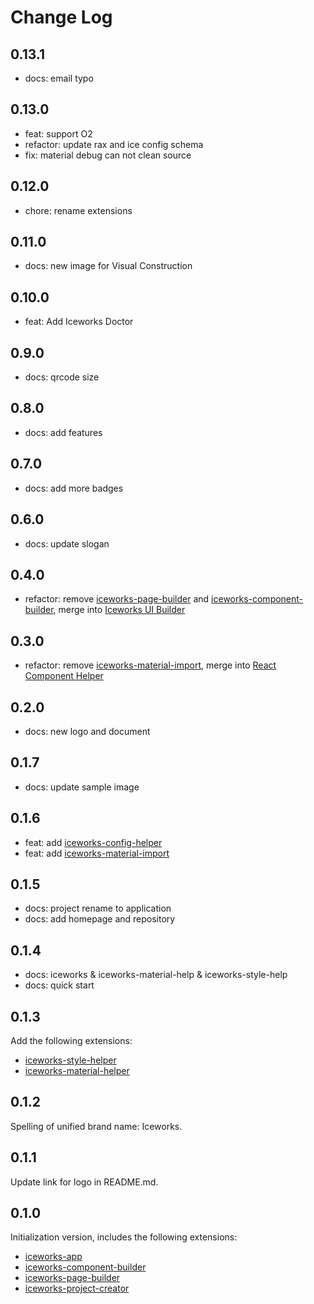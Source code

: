 # Change Log

## 0.13.1

- docs: email typo

## 0.13.0

- feat: support O2
- refactor: update rax and ice config schema 
- fix: material debug can not clean source

## 0.12.0

- chore: rename extensions

## 0.11.0

- docs: new image for Visual Construction

## 0.10.0

- feat: Add Iceworks Doctor

## 0.9.0

- docs: qrcode size

## 0.8.0

- docs: add features

## 0.7.0

- docs: add more badges

## 0.6.0

- docs: update slogan

## 0.4.0

- refactor: remove [iceworks-page-builder](https://marketplace.visualstudio.com/items?itemName=iceworks-team.iceworks-page-builder) and [iceworks-component-builder](https://marketplace.visualstudio.com/items?itemName=iceworks-team.iceworks-component-builder), merge into [Iceworks UI Builder](https://marketplace.visualstudio.com/items?itemName=iceworks-team.iceworks-ui-builder)

## 0.3.0

- refactor: remove [iceworks-material-import](https://marketplace.visualstudio.com/items?itemName=iceworks-team.iceworks-material-import), merge into [React Component Helper](https://marketplace.visualstudio.com/items?itemName=iceworks-team.iceworks-material-helper)

## 0.2.0

- docs: new logo and document

## 0.1.7

- docs: update sample image

## 0.1.6

- feat: add [iceworks-config-helper](https://marketplace.visualstudio.com/items?itemName=iceworks-team.iceworks-config-helper)
- feat: add [iceworks-material-import](https://marketplace.visualstudio.com/items?itemName=iceworks-team.iceworks-material-import)

## 0.1.5

- docs: project rename to application
- docs: add homepage and repository 

## 0.1.4

- docs: iceworks & iceworks-material-help & iceworks-style-help
- docs: quick start

## 0.1.3

Add the following extensions:

- [iceworks-style-helper](https://marketplace.visualstudio.com/items?itemName=iceworks-team.iceworks-style-helper)
- [iceworks-material-helper](https://marketplace.visualstudio.com/items?itemName=iceworks-team.iceworks-material-helper)

## 0.1.2

Spelling of unified brand name: Iceworks.

## 0.1.1

Update link for logo in README.md.

## 0.1.0

Initialization version, includes the following extensions:

- [iceworks-app](https://marketplace.visualstudio.com/items?itemName=iceworks-team.iceworks-app)
- [iceworks-component-builder](https://marketplace.visualstudio.com/items?itemName=iceworks-team.iceworks-component-builder)
- [iceworks-page-builder](https://marketplace.visualstudio.com/items?itemName=iceworks-team.iceworks-page-builder)
- [iceworks-project-creator](https://marketplace.visualstudio.com/items?itemName=iceworks-team.iceworks-project-creator)
